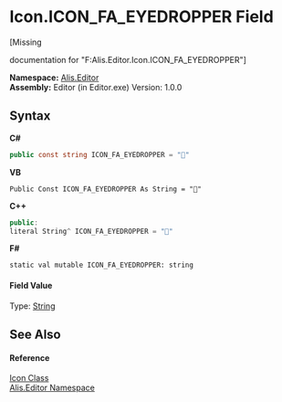 # Icon.ICON_FA_EYEDROPPER Field
 

\[Missing <summary> documentation for "F:Alis.Editor.Icon.ICON_FA_EYEDROPPER"\]

**Namespace:**&nbsp;<a href="b150ade4-39de-a232-5f06-d3cdc1b2c538">Alis.Editor</a><br />**Assembly:**&nbsp;Editor (in Editor.exe) Version: 1.0.0

## Syntax

**C#**<br />
``` C#
public const string ICON_FA_EYEDROPPER = ""
```

**VB**<br />
``` VB
Public Const ICON_FA_EYEDROPPER As String = ""
```

**C++**<br />
``` C++
public:
literal String^ ICON_FA_EYEDROPPER = ""
```

**F#**<br />
``` F#
static val mutable ICON_FA_EYEDROPPER: string
```


#### Field Value
Type: <a href="https://docs.microsoft.com/dotnet/api/system.string" target="_blank">String</a>

## See Also


#### Reference
<a href="cc0f883c-67f8-f772-c6d7-a60b129f22a7">Icon Class</a><br /><a href="b150ade4-39de-a232-5f06-d3cdc1b2c538">Alis.Editor Namespace</a><br />